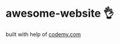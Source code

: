 # awesome-website :ok_hand:                                                                                                                                                  
built with help of <a href="http://johnelder.com/">codemy.com</a>
